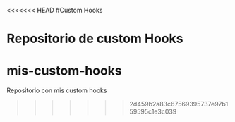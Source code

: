 <<<<<<< HEAD
#Custom Hooks


Repositorio de custom Hooks
=======
# mis-custom-hooks
Repositorio con mis custom hooks
>>>>>>> 2d459b2a83c67569395737e97b159595c1e3c039
